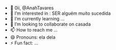 - 👋 0ii, @AnahTavares
- 👀 I’m interested in : SER alguém muito sucedida
- 🌱 I’m currently learning ...
- 💞️ I’m looking to collaborate on casada 
- 📫 How to reach me ...
- 😄 Pronouns: ela dela
- ⚡ Fun fact: ...

<!---
AnahTavares/AnahTavares is a ✨ special ✨ repository because its `README.md` (this file) appears on your GitHub profile.
You can click the Preview link to take a look at your changes.
--->
